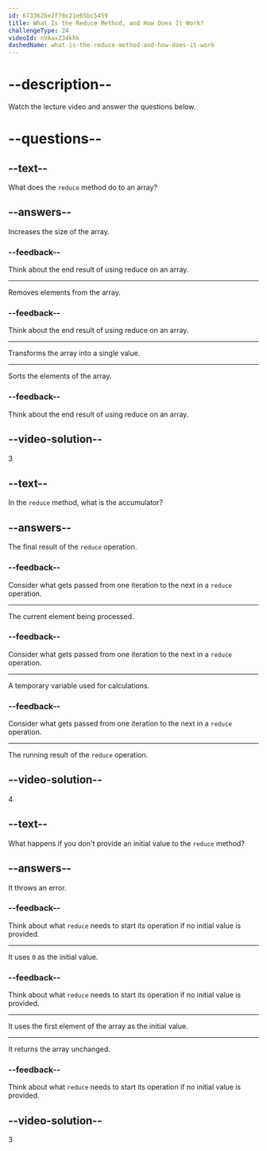 ```yaml
---
id: 673362be2f70c21e65bc5459
title: What Is the Reduce Method, and How Does It Work?
challengeType: 24
videoId: nVAaxZ34khk
dashedName: what-is-the-reduce-method-and-how-does-it-work
---
```


# --description--

Watch the lecture video and answer the questions below.

# --questions--

## --text--

What does the `reduce` method do to an array?

## --answers--

Increases the size of the array.

### --feedback--

Think about the end result of using reduce on an array.

---

Removes elements from the array.

### --feedback--

Think about the end result of using reduce on an array.

---

Transforms the array into a single value.

---

Sorts the elements of the array.

### --feedback--

Think about the end result of using reduce on an array.

## --video-solution--

3

## --text--

In the `reduce` method, what is the accumulator?

## --answers--

The final result of the `reduce` operation.

### --feedback--

Consider what gets passed from one iteration to the next in a `reduce` operation.

---

The current element being processed.

### --feedback--

Consider what gets passed from one iteration to the next in a `reduce` operation.

---

A temporary variable used for calculations.

### --feedback--

Consider what gets passed from one iteration to the next in a `reduce` operation.

---

The running result of the `reduce` operation.

## --video-solution--

4

## --text--

What happens if you don't provide an initial value to the `reduce` method?

## --answers--

It throws an error.

### --feedback--

Think about what `reduce` needs to start its operation if no initial value is provided.

---

It uses `0` as the initial value.

### --feedback--

Think about what `reduce` needs to start its operation if no initial value is provided.

---

It uses the first element of the array as the initial value.

---

It returns the array unchanged.

### --feedback--

Think about what `reduce` needs to start its operation if no initial value is provided.

## --video-solution--

3
